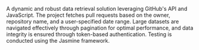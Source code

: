 A dynamic and robust data retrieval solution leveraging GitHub's API and JavaScript. The project fetches pull requests based on the owner, repository name, and a user-specified date range. Large datasets are navigated effectively through pagination for optimal performance, and data integrity is ensured through token-based authentication. Testing is conducted using the Jasmine framework.
